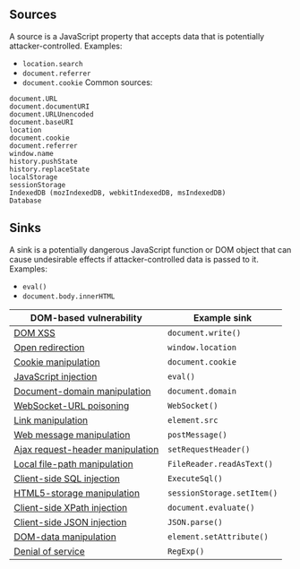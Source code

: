 ## Sources
A source is a JavaScript property that accepts data that is potentially attacker-controlled.
Examples:
* `location.search`
* `document.referrer`
* `document.cookie`
Common sources:
```
document.URL
document.documentURI
document.URLUnencoded
document.baseURI
location
document.cookie
document.referrer
window.name
history.pushState
history.replaceState
localStorage
sessionStorage
IndexedDB (mozIndexedDB, webkitIndexedDB, msIndexedDB)
Database
```

## Sinks
A sink is a potentially dangerous JavaScript function or DOM object that can cause undesirable effects if attacker-controlled data is passed to it.
Examples:
* `eval()`
* `document.body.innerHTML`

| DOM-based vulnerability                                                                                             | Example sink               |
| ------------------------------------------------------------------------------------------------------------------- | -------------------------- |
| [DOM XSS](https://portswigger.net/web-security/cross-site-scripting/dom-based)                                      | `document.write()`         |
| [Open redirection](https://portswigger.net/web-security/dom-based/open-redirection)                                 | `window.location`          |
| [Cookie manipulation](https://portswigger.net/web-security/dom-based/cookie-manipulation)                           | `document.cookie`          |
| [JavaScript injection](https://portswigger.net/web-security/dom-based/javascript-injection)                         | `eval()`                   |
| [Document-domain manipulation](https://portswigger.net/web-security/dom-based/document-domain-manipulation)         | `document.domain`          |
| [WebSocket-URL poisoning](https://portswigger.net/web-security/dom-based/websocket-url-poisoning)                   | `WebSocket()`              |
| [Link manipulation](https://portswigger.net/web-security/dom-based/link-manipulation)                               | `element.src`              |
| [Web message manipulation](https://portswigger.net/web-security/dom-based/web-message-manipulation)                 | `postMessage()`            |
| [Ajax request-header manipulation](https://portswigger.net/web-security/dom-based/ajax-request-header-manipulation) | `setRequestHeader()`       |
| [Local file-path manipulation](https://portswigger.net/web-security/dom-based/local-file-path-manipulation)         | `FileReader.readAsText()`  |
| [Client-side SQL injection](https://portswigger.net/web-security/dom-based/client-side-sql-injection)               | `ExecuteSql()`             |
| [HTML5-storage manipulation](https://portswigger.net/web-security/dom-based/html5-storage-manipulation)             | `sessionStorage.setItem()` |
| [Client-side XPath injection](https://portswigger.net/web-security/dom-based/client-side-xpath-injection)           | `document.evaluate()`      |
| [Client-side JSON injection](https://portswigger.net/web-security/dom-based/client-side-json-injection)             | `JSON.parse()`             |
| [DOM-data manipulation](https://portswigger.net/web-security/dom-based/dom-data-manipulation)                       | `element.setAttribute()`   |
| [Denial of service](https://portswigger.net/web-security/dom-based/denial-of-service)                               | `RegExp()`                 |